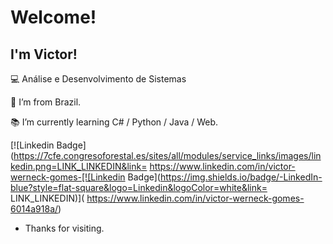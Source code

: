 
 # Welcome!

 

## I'm Victor!

 

:computer: Análise e Desenvolvimento de Sistemas

:house_with_garden: I’m from Brazil.

:books: I’m currently learning C# / Python / Java / Web.


 

[![Linkedin Badge](https://7cfe.congresoforestal.es/sites/all/modules/service_links/images/linkedin.png=LINK_LINKEDIN&link= https://www.linkedin.com/in/victor-werneck-gomes-[![Linkedin Badge](https://img.shields.io/badge/-LinkedIn-blue?style=flat-square&logo=Linkedin&logoColor=white&link= LINK_LINKEDIN)]( https://www.linkedin.com/in/victor-werneck-gomes-6014a918a/)


- Thanks for visiting.



<!---
VWGomes/VWGomes is a ✨ special ✨ repository because its `README.md` (this file) appears on your GitHub profile.
You can click the Preview link to take a look at your changes.
--->
